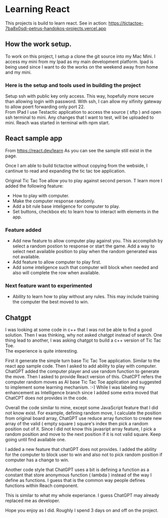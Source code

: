 # Learning React

This projects is build to learn react.
See in action: https://tictactoe-7ba8x0sdi-petrus-handokos-projects.vercel.app

## How the work setup.  
To work on this project, I setup a clone the git source into my Mac Mini. I access my mini from my Ipad as my main development platform.  Ipad is being used since I want to do the works on the weekend away from home and my mini.  

### Here is the setup and tools used in building the project

Setup ssh with public key only access.  This way, hopefully more secure than allowing login with password.  With ssh, I can allow my xifinity gateway to allow poert forwarding only port 22.  
From IPad I use Testactic application to access the source ( sftp ) and open ssh terminal to mini.  Any changes that I want to test, will be uploaded to mini.  Reach was started in terminal with npm start.

## React sample app
From https://react.dev/learn As you can see the sample still exist in the page.  

Once I am able to build tictactoe without copying from the webside, I cantinue to read and expanding the tic tac toe application.  

Original Tic Tac Toe allow you to play against second person.  T learn more I added the following feature:

* How to play with computer.
* Make the computer response randomly. 
* Add a bit rule base inteligence for computer to play.
* Set buttons, checkbox etc to learn how to interact with elements in the app.  

### Feature added
* Add new feature to allow computer play against you.  This accomplish by select a random postion to response or start the game.  Add a way to select next available position to play when the random generated was not available.  
* Add feature to allow computer to play first.
* Add some inteligence such that computer will block when needed and also will complete the row when available.  

### Next feature want to experimented
* Ability to learn how to play without any rules. This may include training the computer the best moved to win.

## Chatgpt
I was looking at some code in c++ that I was not be able to find a good solution.  Then I was thinking, why not asked chatgpt instead of search.  One thing lead to another, I was asking chatgpt to build a c++ version of Tic Tac Toe.  
The experience is quite interesting.  

First it generate the simple turn base Tic Tac Toe application.  Similar to the react app sample code.  Then I asked to add ability to play with computer.  ChatGPT added the computer player and use random function to generate the move.  Then I asked to provide React version of this.  ChatCPT refers the computer random moves as AI base Tic Tac Toe application and suggested to implement some learning mechanism. :-) While I was labeling my enhancement as Intelligence branch since I added some extra moved that ChatCPT does not provides in the code.  

Overall the code similar to mine, except some JavaScript feature that I did not know exist.  For example, defining random move, I calculate the position from original board array, ChatGPT use reduce array function to create new array of the valid ( empty square ) square's index then pick a random position out of it.  Since I did not know this javasript array feature, I pick a random position and move to the next position if it is not valid square. Keep going until find available one.  

I added a new feature that chatGPT does not provides.  I added the ability for the computer to block user to win and also not to pick random position if computer has a change to win.

Another code style that ChatGPT uses a bit is defining a function as a constant that store anonymous function ( lambda ) instead of the way I define as functions.  I guess that is the common way people defines functions within Reach component.  

This is similar to what my whole experiance. I guess ChatGPT may already replaced me as developer.  


Hope you enjoy as I did.  Roughly I spend 3 days on and off on the project.

